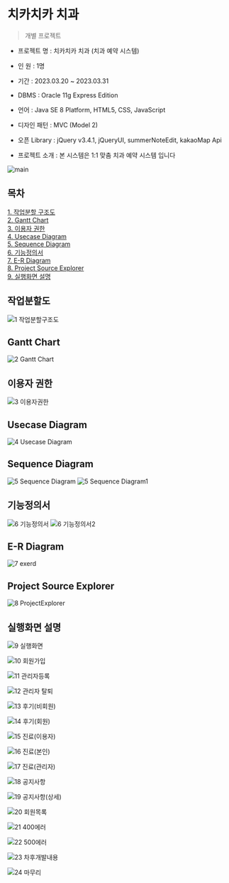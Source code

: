 # 치카치카 치과

> 개별 프로젝트

- 프로젝트 명 : 치카치카 치과 (치과 예약 시스템) 

- 인 원 : 1명

- 기간 : 2023.03.20 ~ 2023.03.31

- DBMS : Oracle 11g Express Edition

- 언어 : Java SE 8 Platform, HTML5, CSS, JavaScript

- 디자인 패턴 : MVC (Model 2)

- 오픈 Library : jQuery v3.4.1, jQueryUI, summerNoteEdit, kakaoMap Api

- 프로젝트 소개 : 본 시스템은 1:1 맞춤 치과 예약 시스템 입니다 <br>

![main](https://user-images.githubusercontent.com/118541186/228998563-63d33c4d-f1d3-4fb8-af4b-553b8bf19cf7.JPG)

## 목차
[1. 작업분할 구조도](https://github.com/haryoung1/dentalproject#%EC%9E%91%EC%97%85%EB%B6%84%ED%95%A0%EB%8F%84)<br>
[2. Gantt Chart](https://github.com/haryoung1/dentalproject#gantt-chart)<br>
[3. 이용자 권한](https://github.com/haryoung1/dentalproject#%EC%9D%B4%EC%9A%A9%EC%9E%90-%EA%B6%8C%ED%95%9C)<br>
[4. Usecase Diagram](https://github.com/haryoung1/dentalproject#usecase-diagram)<br>
[5. Sequence Diagram](https://github.com/haryoung1/dentalproject#sequence-diagram)<br>
[6. 기능정의서](https://github.com/haryoung1/dentalproject#%EA%B8%B0%EB%8A%A5%EC%A0%95%EC%9D%98%EC%84%9C)<br>
[7. E-R Diagram](https://github.com/haryoung1/dentalproject#e-r-diagram)<br>
[8. Project Source Explorer](https://github.com/haryoung1/dentalproject#project-source-explorer)<br>
[9. 실행화면 설명](https://github.com/haryoung1/dentalproject#%EC%8B%A4%ED%96%89%ED%99%94%EB%A9%B4-%EC%84%A4%EB%AA%85)<br>


## 작업분할도
![1 작업분할구조도](https://user-images.githubusercontent.com/118541186/228999015-75bd0601-ff3f-4a56-8c91-f18bbc861dc3.JPG)

## Gantt Chart
![2 Gantt Chart](https://user-images.githubusercontent.com/118541186/228999030-04571a20-0e76-459e-9d4c-c5fe4387e94d.JPG)

## 이용자 권한
![3 이용자권한](https://user-images.githubusercontent.com/118541186/228999043-d7c7a6dc-f752-4339-acdd-560b52eae9bf.JPG)

## Usecase Diagram
![4 Usecase Diagram](https://user-images.githubusercontent.com/118541186/228999053-14f66f9a-0f66-4b1a-84ca-3181f14f6d40.JPG)

## Sequence Diagram
![5 Sequence Diagram](https://user-images.githubusercontent.com/118541186/229029380-f8a8a0e2-d853-4cfa-a387-47f4300b451a.JPG)
![5 Sequence Diagram1](https://user-images.githubusercontent.com/118541186/228999075-8ee2933d-4ce1-4994-8774-32d19ace8319.JPG)

## 기능정의서
![6 기능정의서](https://user-images.githubusercontent.com/118541186/228999083-55991f2a-5967-4108-a523-149efb558752.JPG)
![6 기능정의서2](https://user-images.githubusercontent.com/118541186/228999091-086eec57-1932-4465-b4d7-18c90d3c7983.JPG)

## E-R Diagram
![7 exerd](https://user-images.githubusercontent.com/118541186/228999111-a2c8b518-a485-4d88-b2f9-fdf98d4ac6cb.JPG)

## Project Source Explorer
![8 ProjectExplorer](https://user-images.githubusercontent.com/118541186/228999122-c34f271a-e299-4b13-9060-5de0725f3f82.JPG)

## 실행화면 설명
![9 실행화면](https://user-images.githubusercontent.com/118541186/228999131-042ae617-8f1b-41e8-93c5-d77fd310deb8.JPG)

![10 회원가입](https://user-images.githubusercontent.com/118541186/229031549-f316ad73-c034-4fcf-a21a-120b5aa37fe3.JPG)

![11  관리자등록](https://user-images.githubusercontent.com/118541186/229031555-204e4377-15c5-45ec-b47b-e69a672349cd.JPG)

![12 관리자 탈퇴](https://user-images.githubusercontent.com/118541186/229031560-be8e2aba-c498-4a4c-9a74-a3e8e71d83cb.JPG)

![13  후기(비회원)](https://user-images.githubusercontent.com/118541186/229031568-2c949afd-c7be-4757-95bf-691e24ac0f12.JPG)

![14 후기(회원)](https://user-images.githubusercontent.com/118541186/229031576-08eb1eec-2d85-4e57-92ed-703eda2766ae.JPG)

![15 진료(이용자)](https://user-images.githubusercontent.com/118541186/229031586-2be760df-4567-4059-b94a-28a189122d5d.JPG)

![16 진료(본인)](https://user-images.githubusercontent.com/118541186/229031590-4d6db8a4-3ba0-42b2-a68e-64b133ad826a.JPG)

![17 진료(관리자)](https://user-images.githubusercontent.com/118541186/229031600-f9172384-87e3-4a12-8956-efd3141ffc73.JPG)

![18 공지사항](https://user-images.githubusercontent.com/118541186/229031607-c9ea06af-6cd5-4255-8793-9ab0395fe640.JPG)

![19 공지사항(상세)](https://user-images.githubusercontent.com/118541186/229031615-93c59cb5-4184-426c-b36c-ace8516c74cc.JPG)

![20 회원목록](https://user-images.githubusercontent.com/118541186/229031623-6ee9cd02-8217-4cf8-9c33-1d636652f9ce.JPG)

![21 400에러](https://user-images.githubusercontent.com/118541186/229031631-a34a8d0f-6f26-4541-adde-0a6b85a91ea2.jpg)

![22 500에러](https://user-images.githubusercontent.com/118541186/229031637-b72e58f9-d272-4b90-aec1-9a911e1e2123.jpg)

![23 차후개발내용](https://user-images.githubusercontent.com/118541186/229031645-9c97dc71-1dae-4e67-83ad-a6d663ea34f9.JPG)

![24 마무리](https://user-images.githubusercontent.com/118541186/229031655-b95c8ba5-6d33-49c8-b5f3-d5195df0bc56.JPG)















